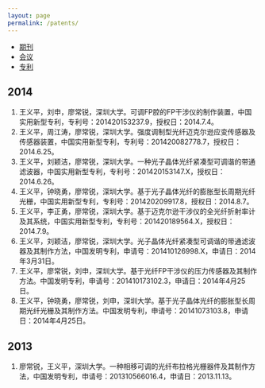 ```yaml
---
layout: page
permalink: /patents/
---
```


<div class="navbar center">
<ul>
    <li><a href="{{ site.baseurl | prepend: site.url }}/journal">期刊</a></li>
    <li class="active"><a href="{{ site.baseurl | prepend: site.url }}/conf">会议</a></li>
    <li><a href="{{ site.baseurl | prepend: site.url }}/patents">专利</a></li>
</ul>
</div>


2014
-------------------------
1. 王义平，刘申，廖常锐，深圳大学。可调FP腔的FP干涉仪的制作装置，中国实用新型专利，专利号：201420153237.9，授权日：2014.7.4。
2. 王义平，周江涛，廖常锐，深圳大学。强度调制型光纤迈克尔逊应变传感器及传感器装置，中国实用新型专利，专利号：201420082778.7，授权日：2014.6.25。
3. 王义平，刘颖洁，廖常锐，深圳大学。一种光子晶体光纤紧凑型可调谐的带通滤波器，中国实用新型专利，专利号：201420153147.X，授权日：2014.6.26。
4. 王义平，钟晓勇，廖常锐，深圳大学。基于光子晶体光纤的膨胀型长周期光纤光栅，中国实用新型专利，专利号：201420209917.8，授权日：2014.8.7。
5. 王义平，李正勇，廖常锐，深圳大学。基于迈克尔逊干涉仪的全光纤折射率计及其系统，中国实用新型专利，专利号：201420189564.X，授权日：2014.7.9。
6. 王义平，刘颖洁，廖常锐，深圳大学。光子晶体光纤紧凑型可调谐的带通滤波器及其制作方法，中国发明专利，申请号：201410126998.X，申请日：2014年3月31日。
7. 王义平，廖常锐，刘申，深圳大学。基于光纤FP干涉仪的压力传感器及其制作方法。中国发明专利，申请号：201410173102.3，申请日：2014年4月25日。
8. 王义平，钟晓勇，廖常锐，刘申，深圳大学。基于光子晶体光纤的膨胀型长周期光纤光栅及其制作方法。中国发明专利，申请号：20141073103.8，申请日：2014年4月25日。

2013
-------------------------
1. 廖常锐，王义平，深圳大学。一种相移可调的光纤布拉格光栅器件及其制作方法，中国发明专利，申请号：201310566016.4，申请日：2013.11.13。
